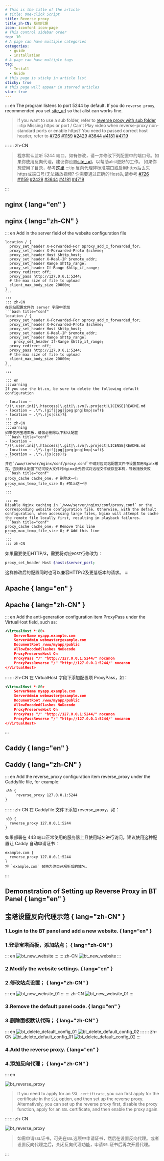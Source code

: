 ```yaml
---
# This is the title of the article
# title: One-click Script
title: Reverse proxy
title_zh-CN: 反向代理
icon: iconfont icon-page
# This control sidebar order
top: 10
# A page can have multiple categories
categories:
  - guide
  - installation
# A page can have multiple tags
tag:
  - Install
  - Guide
# this page is sticky in article list
sticky: true
# this page will appear in starred articles
star: true
---
```


::: en
The program listens to port 5244 by default. If you do `reverse proxy`, recommended you set [site_url](../../config/configuration.md#site_url) so that alist can works fine.

> If you want to use a sub folder, refer to [reverse proxy with sub folder](../../faq/howto.md#how-to-reverse-proxy-with-sub-directory)
> :::tip Missing https or port / Can't Play video when reverse-proxy non-standard ports or enable https?
> You need to passed correct host header, refer to [#726](https://github.com/alist-org/alist/issues/726) [#1159](https://github.com/alist-org/alist/issues/1159) [#2429](https://github.com/alist-org/alist/issues/2429) [#3644](https://github.com/alist-org/alist/issues/3644) [#4181](https://github.com/alist-org/alist/issues/4181) [#4719](https://github.com/alist-org/alist/issues/4719)


:::
::: zh-CN
> 程序默认监听 5244 端口。如有修改，请一并修改下列配置中的端口号。如果你使用反向代理，建议你设置[site_url](../../config/configuration.md#site_url)，以帮助alist更好的工作。
> 如果你想使用子目录，参考[这里](../../faq/howto.md#如何对子目录进行反向代理)
> :::tip 反向代理非标准端口或启用https后丢失https或端口号/无法播放视频?
> 你需要通过正确的Host头,请参考 [#726](https://github.com/alist-org/alist/issues/726) [#1159](https://github.com/alist-org/alist/issues/1159) [#2429](https://github.com/alist-org/alist/issues/2429) [#3644](https://github.com/alist-org/alist/issues/3644) [#4181](https://github.com/alist-org/alist/issues/4181) [#4719](https://github.com/alist-org/alist/issues/4719)

:::

## **nginx** { lang="en" }

## **nginx** { lang="zh-CN" }

::: en
Add in the server field of the website configuration file

````nginx
location / {
  proxy_set_header X-Forwarded-For $proxy_add_x_forwarded_for;
  proxy_set_header X-Forwarded-Proto $scheme;
  proxy_set_header Host $http_host;
  proxy_set_header X-Real-IP $remote_addr;
  proxy_set_header Range $http_range;
  proxy_set_header If-Range $http_if_range;
  proxy_redirect off;
  proxy_pass http://127.0.0.1:5244;
  # the max size of file to upload
  client_max_body_size 20000m;
}
```
:::
::: zh-CN
在网站配置文件的 server 字段中添加
```bash title="conf"
location / {
  proxy_set_header X-Forwarded-For $proxy_add_x_forwarded_for;
  proxy_set_header X-Forwarded-Proto $scheme;
  proxy_set_header Host $http_host;
  proxy_set_header X-Real-IP $remote_addr;
  proxy_set_header Range $http_range;
	proxy_set_header If-Range $http_if_range;
  proxy_redirect off;
  proxy_pass http://127.0.0.1:5244;
  # the max size of file to upload
  client_max_body_size 20000m;
}
```
:::

::: en
:::warning
If you use the bt.cn, be sure to delete the following default configuration

- location ~ ^/(\.user.ini|\.htaccess|\.git|\.svn|\.project|LICENSE|README.md
- location ~ .\*\.(gif|jpg|jpeg|png|bmp|swf)$
- location ~ .\*\.(js|css)?$
:::
::: zh-CN
:::warning
如果使用宝塔面板，请务必删除以下默认配置
```bash title="conf"
- location ~ ^/(\.user.ini|\.htaccess|\.git|\.svn|\.project|LICENSE|README.md
- location ~ .\*\.(gif|jpg|jpeg|png|bmp|swf)$
- location ~ .\*\.(js|css)?$
```
并在`/www/server/nginx/conf/proxy.conf`中或对应网站配置文件中设置禁用Nginx缓存，否则默认配置下访问较大文件时Nginx会先尝试将远程文件缓存至本机，导致播放失败
```bash title="conf"
proxy_cache cache_one; # 删除这一行
proxy_max_temp_file_size 0; #加上这一行
```
:::

::: en
Disable Nginx caching in `/www/server/nginx/conf/proxy.conf` or the corresponding website configuration file. Otherwise, with the default configuration, when accessing large files, Nginx will attempt to cache the remote file locally first, resulting in playback failures.
```bash title="conf"
proxy_cache cache_one; # Remove this line
proxy_max_temp_file_size 0; # Add this line
```
:::
::: zh-CN
````

如果需要使用HTTP/3，需要将对应`HOST`行修改为：

```bash title="conf"
proxy_set_header Host $host:$server_port;
```

这样修改后的配置同时也可以兼容HTTP/2及更低版本的请求。
:::

## **Apache** { lang="en" }

## **Apache** { lang="zh-CN" }

::: en
Add the anti-generation configuration item ProxyPass under the VirtualHost field, such as:

```xml
<VirtualHost *:80>
    ServerName myapp.example.com
    ServerAdmin webmaster@example.com
    DocumentRoot /www/myapp/public
    AllowEncodedSlashes NoDecode
    ProxyPreserveHost On
    ProxyPass "/" "http://127.0.0.1:5244/" nocanon
    ProxyPassReverse "/" "http://127.0.0.1:5244/" nocanon
</VirtualHost>
```

:::
::: zh-CN
在 VirtualHost 字段下添加配置项 ProxyPass，如：

```xml
<VirtualHost *:80>
    ServerName myapp.example.com
    ServerAdmin webmaster@example.com
    DocumentRoot /www/myapp/public
    AllowEncodedSlashes NoDecode
    ProxyPreserveHost On
    ProxyPass "/" "http://127.0.0.1:5244/" nocanon
    ProxyPassReverse "/" "http://127.0.0.1:5244/" nocanon
</VirtualHost>
```

:::

## **Caddy** { lang="en" }

## **Caddy** { lang="zh-CN" }

::: en
Add the reverse_proxy configuration item reverse_proxy under the Caddyfile file, for example:

```xml
:80 {
     reverse_proxy 127.0.0.1:5244
}
```

:::
::: zh-CN
在 Caddyfile 文件下添加 reverse_proxy，如：

```
:80 {
  reverse_proxy 127.0.0.1:5244
}
```

如果部署在 443 端口正常使用的服务器上且使用域名进行访问，建议使用这种配置让 Caddy 自动申请证书：

```
example.com {
  reverse_proxy 127.0.0.1:5244
}
将 `example.com` 替换为你自己解析后的域名。
```

:::

## **Demonstration of Setting up Reverse Proxy in BT Panel** { lang="en" }

## **宝塔设置反向代理示范** { lang="zh-CN" }

### 1.Login to the BT panel and add a new website. { lang="en" }

### 1.登录宝塔面板，添加站点； { lang="zh-CN" }

::: en
![bt_new_website](/img/guide/reverse_proxy/bt_new_website.png)
:::
::: zh-CN
![bt_new_website](/img/guide/reverse_proxy/bt_new_website.png)
:::

### 2.Modify the website settings. { lang="en" }

### 2.修改站点设置； { lang="zh-CN" }

::: en
![bt_new_website_01](/img/guide/reverse_proxy/bt_new_website_01.png)
:::
::: zh-CN
![bt_new_website_01](/img/guide/reverse_proxy/bt_new_website_01.png)
:::

### 3.Remove the default panel code. { lang="en" }

### 3.删除面板默认代码； { lang="zh-CN" }

::: en
![bt_delete_default_config_01](/img/guide/reverse_proxy/bt_delete_default_config_01.png)
![bt_delete_default_config_02](/img/guide/reverse_proxy/bt_delete_default_config_02.png)
:::
::: zh-CN
![bt_delete_default_config_01](/img/guide/reverse_proxy/bt_delete_default_config_01.png)
![bt_delete_default_config_02](/img/guide/reverse_proxy/bt_delete_default_config_02.png)
:::

### 4.Add the reverse proxy. { lang="en" }

### 4.添加反向代理； { lang="zh-CN" }

::: en

![bt_reverse_proxy](/img/guide/reverse_proxy/bt_reverse_proxy.png)

> If you need to apply for an `SSL certificate`, you can first apply for the certificate in the `SSL` option, and then set up the reverse proxy. Alternatively, you can set up the reverse proxy first, disable the proxy function, apply for an `SSL` certificate, and then enable the proxy again.

:::
::: zh-CN

![bt_reverse_proxy](/img/guide/reverse_proxy/bt_reverse_proxy.png)

> 如需申请`SSL`证书，可先在`SSL`选项中申请证书，然后在设置反向代理。或者设置反向代理之后，关闭反向代理功能，申请`SSL`证书后再次开启代理。

:::
